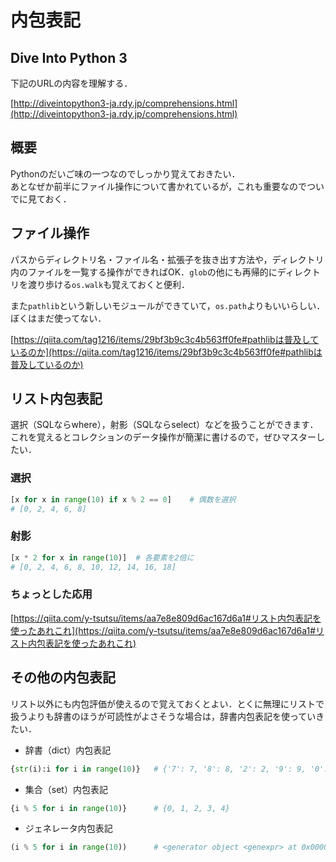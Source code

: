# 内包表記

## Dive Into Python 3

下記のURLの内容を理解する．

[http://diveintopython3-ja.rdy.jp/comprehensions.html](http://diveintopython3-ja.rdy.jp/comprehensions.html)

## 概要

Pythonのだいご味の一つなのでしっかり覚えておきたい．  
あとなぜか前半にファイル操作について書かれているが，これも重要なのでついでに見ておく．

## ファイル操作

パスからディレクトリ名・ファイル名・拡張子を抜き出す方法や，ディレクトリ内のファイルを一覧する操作ができればOK．`glob`の他にも再帰的にディレクトリを渡り歩ける`os.walk`も覚えておくと便利．

また`pathlib`という新しいモジュールができていて，`os.path`よりもいいらしい．ぼくはまだ使ってない．

[https://qiita.com/tag1216/items/29bf3b9c3c4b563ff0fe#pathlibは普及しているのか](https://qiita.com/tag1216/items/29bf3b9c3c4b563ff0fe#pathlibは普及しているのか)

## リスト内包表記

選択（SQLならwhere），射影（SQLならselect）などを扱うことができます．これを覚えるとコレクションのデータ操作が簡潔に書けるので，ぜひマスターしたい．

### 選択
```py
[x for x in range(10) if x % 2 == 0]    # 偶数を選択
# [0, 2, 4, 6, 8]
```

### 射影
```py
[x * 2 for x in range(10)]  # 各要素を2倍に
# [0, 2, 4, 6, 8, 10, 12, 14, 16, 18]
```

### ちょっとした応用

[https://qiita.com/y-tsutsu/items/aa7e8e809d6ac167d6a1#リスト内包表記を使ったあれこれ](https://qiita.com/y-tsutsu/items/aa7e8e809d6ac167d6a1#リスト内包表記を使ったあれこれ)

## その他の内包表記

リスト以外にも内包評価が使えるので覚えておくとよい．とくに無理にリストで扱うよりも辞書のほうが可読性がよさそうな場合は，辞書内包表記を使っていきたい．

* 辞書（dict）内包表記
```py
{str(i):i for i in range(10)}   # {'7': 7, '8': 8, '2': 2, '9': 9, '0': 0, '1': 1, '6': 6, '5': 5, '4': 4, '3': 3}
```
* 集合（set）内包表記
```py
{i % 5 for i in range(10)}      # {0, 1, 2, 3, 4}
```
* ジェネレータ内包表記
```py
(i % 5 for i in range(10))      # <generator object <genexpr> at 0x00000103DAD5C748>
```
